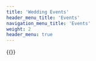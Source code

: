 ```yaml
---
title: 'Wedding Events'
header_menu_title: 'Events'
navigation_menu_title: 'Events'
weight: 2
header_menu: true
---
```


{{<wedding-events>}}
